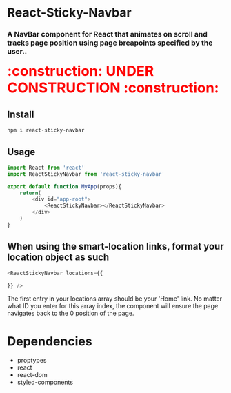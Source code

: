 # React-Sticky-Navbar
### A NavBar component for React that animates on scroll and tracks page position using page breapoints specified by the user..

<div style="color: red; font-weight: bold;  font-size: 2rem">:construction: UNDER CONSTRUCTION :construction: </div>

## Install
```js
npm i react-sticky-navbar
```

## Usage
```js
import React from 'react'
import ReactStickyNavbar from 'react-sticky-navbar'

export default function MyApp(props){
    return(
        <div id="app-root">
            <ReactStickyNavbar></ReactStickyNavbar>
        </div>
    )
}
```
## When using the smart-location links, format your location object as such
```js
<ReactStickyNavbar locations={{

}} />
```
The first entry in your locations array should be your 'Home' link.  No matter what ID you enter for this array index, the component will ensure the page navigates back to the 0 position of the page.


# Dependencies
- proptypes
- react
- react-dom
- styled-components